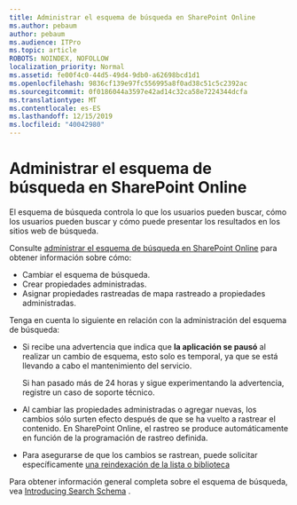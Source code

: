 ```yaml
---
title: Administrar el esquema de búsqueda en SharePoint Online
ms.author: pebaum
author: pebaum
ms.audience: ITPro
ms.topic: article
ROBOTS: NOINDEX, NOFOLLOW
localization_priority: Normal
ms.assetid: fe00f4c0-44d5-49d4-9db0-a62698bcd1d1
ms.openlocfilehash: 9836cf139e97fc556995a8f0ad38c51c5c2392ac
ms.sourcegitcommit: 0f0186044a3597e42ad14c32ca58e7224344dcfa
ms.translationtype: MT
ms.contentlocale: es-ES
ms.lasthandoff: 12/15/2019
ms.locfileid: "40042980"
---
```

# <a name="manage-search-schema-in-sharepoint-online"></a>Administrar el esquema de búsqueda en SharePoint Online

El esquema de búsqueda controla lo que los usuarios pueden buscar, cómo los usuarios pueden buscar y cómo puede presentar los resultados en los sitios web de búsqueda. 

Consulte [administrar el esquema de búsqueda en SharePoint Online](https://docs.microsoft.com/sharepoint/manage-search-schema) para obtener información sobre cómo: 
- Cambiar el esquema de búsqueda.
- Crear propiedades administradas.
- Asignar propiedades rastreadas de mapa rastreado a propiedades administradas.

Tenga en cuenta lo siguiente en relación con la administración del esquema de búsqueda:

- Si recibe una advertencia que indica que **la aplicación se pausó** al realizar un cambio de esquema, esto solo es temporal, ya que se está llevando a cabo el mantenimiento del servicio. 

    Si han pasado más de 24 horas y sigue experimentando la advertencia, registre un caso de soporte técnico.
- Al cambiar las propiedades administradas o agregar nuevas, los cambios sólo surten efecto después de que se ha vuelto a rastrear el contenido. En SharePoint Online, el rastreo se produce automáticamente en función de la programación de rastreo definida.
- Para asegurarse de que los cambios se rastrean, puede solicitar específicamente [una reindexación de la lista o biblioteca](https://docs.microsoft.com/sharepoint/manage-search-schema#request-re-indexing-of-a-document-library-or-list) 

Para obtener información general completa sobre el esquema de búsqueda, vea [Introducing Search Schema](https://blogs.technet.microsoft.com/tothesharepoint/2012/11/25/introducing-search-schema-for-sharepoint-2013/) . 


